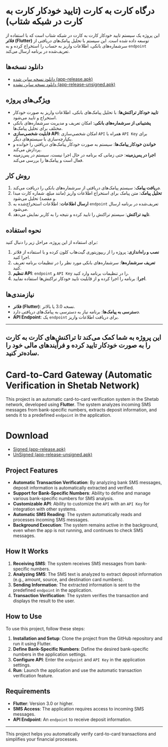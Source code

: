 # درگاه کارت به کارت (تایید خودکار کارت به کارت در شبکه شتاب)

این پروژه یک سیستم تایید خودکار کارت به کارت در شبکه شتاب است که با استفاده از **فلاتر (Flutter)** توسعه داده شده است. این سیستم با تحلیل پیامک‌های دریافتی از سرشماره‌های بانکی، اطلاعات واریز به حساب را استخراج کرده و به `endpoint` تعریف‌شده در برنامه ارسال می‌کند.

## دانلود نسخه‌ها
- [دانلود نسخه ساین شده (app-release.apk)](release/app-release.apk)
- [دانلود نسخه ساین نشده (app-release-unsigned.apk)](release/app-release-unsigned.apk)

## ویژگی‌های پروژه

- **تایید خودکار تراکنش‌ها**: با تحلیل پیامک‌های بانکی، اطلاعات واریز به صورت خودکار استخراج و تایید می‌شود.
- **پشتیبانی از سرشماره‌های بانکی**: امکان تعریف و مدیریت سرشماره‌های بانکی مختلف برای تحلیل پیامک‌ها.
- **قابلیت شخصی‌سازی API**: امکان شخصی‌سازی `API` همراه با `API Key` برای یکپارچه‌سازی با سیستم‌های دیگر.
- **خواندن خودکار پیامک‌ها**: سیستم به صورت خودکار پیامک‌های دریافتی را خوانده و پردازش می‌کند.
- **اجرا در پس‌زمینه**: حتی زمانی که برنامه در حال اجرا نیست، سیستم در پس‌زمینه فعال است و پیامک‌ها را بررسی می‌کند.

## روش کار

1. **دریافت پیامک**: سیستم پیامک‌های دریافتی از سرشماره‌های بانکی را دریافت می‌کند.
2. **تحلیل پیامک**: متن پیامک برای استخراج اطلاعات واریز (مانند مبلغ، شماره کارت مبدا و مقصد) تحلیل می‌شود.
3. **ارسال اطلاعات**: اطلاعات استخراج‌شده به `endpoint` تعریف‌شده در برنامه ارسال می‌شود.
4. **تایید تراکنش**: سیستم تراکنش را تایید کرده و نتیجه را به کاربر نمایش می‌دهد.

## نحوه استفاده

برای استفاده از این پروژه، مراحل زیر را دنبال کنید:

1. **نصب و راه‌اندازی**: پروژه را از ریپوزیتوری گیت‌هاب کلون کرده و با استفاده از فلاتر اجرا کنید.
2. **تعریف سرشماره‌ها**: سرشماره‌های بانکی مورد نظر را در تنظیمات برنامه تعریف کنید.
3. **تنظیم API**: `endpoint` و `API Key` را در تنظیمات برنامه وارد کنید.
4. **اجرا**: برنامه را اجرا کرده و از قابلیت تایید خودکار تراکنش‌ها استفاده نمایید.

## نیازمندی‌ها

- **فلاتر (Flutter)**: نسخه 3.0 یا بالاتر.
- **دسترسی به پیامک‌ها**: برنامه نیاز به دسترسی به پیامک‌های دریافتی دارد.
- **API Endpoint**: یک `endpoint` برای دریافت اطلاعات واریز.

---

این پروژه به شما کمک می‌کند تا تراکنش‌های کارت به کارت را به صورت خودکار تایید کرده و فرآیندهای مالی خود را ساده‌تر کنید.
---


# Card-to-Card Gateway (Automatic Verification in Shetab Network)

This project is an automatic card-to-card verification system in the Shetab network, developed using **Flutter**. The system analyzes incoming SMS messages from bank-specific numbers, extracts deposit information, and sends it to a predefined `endpoint` in the application.

# Download

- [Signed (app-release.apk)](release/app-release.apk)
- [UnSigned (app-release-unsigned.apk)](release/app-release-unsigned.apk)


## Project Features

- **Automatic Transaction Verification**: By analyzing bank SMS messages, deposit information is automatically extracted and verified.
- **Support for Bank-Specific Numbers**: Ability to define and manage various bank-specific numbers for SMS analysis.
- **Customizable API**: Ability to customize the `API` with an `API Key` for integration with other systems.
- **Automatic SMS Reading**: The system automatically reads and processes incoming SMS messages.
- **Background Execution**: The system remains active in the background, even when the app is not running, and continues to check SMS messages.

## How It Works

1. **Receiving SMS**: The system receives SMS messages from bank-specific numbers.
2. **Analyzing SMS**: The SMS text is analyzed to extract deposit information (e.g., amount, source, and destination card numbers).
3. **Sending Information**: The extracted information is sent to the predefined `endpoint` in the application.
4. **Transaction Verification**: The system verifies the transaction and displays the result to the user.

## How to Use

To use this project, follow these steps:

1. **Installation and Setup**: Clone the project from the GitHub repository and run it using Flutter.
2. **Define Bank-Specific Numbers**: Define the desired bank-specific numbers in the application settings.
3. **Configure API**: Enter the `endpoint` and `API Key` in the application settings.
4. **Run**: Launch the application and use the automatic transaction verification feature.

## Requirements

- **Flutter**: Version 3.0 or higher.
- **SMS Access**: The application requires access to incoming SMS messages.
- **API Endpoint**: An `endpoint` to receive deposit information.


---

This project helps you automatically verify card-to-card transactions and simplifies your financial processes.